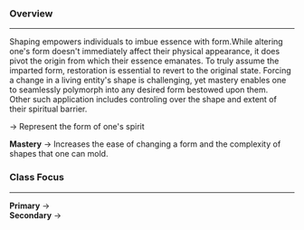 ### Overview  
---  
Shaping empowers individuals to imbue essence with form.While altering one's form doesn't immediately affect their physical appearance, it does pivot the origin from which their essence emanates. To truly assume the imparted form, restoration is essential to revert to the original state. Forcing a change in a living entity's shape is challenging, yet mastery enables one to seamlessly polymorph into any desired form bestowed upon them.  
Other such application includes controling over the shape and extent of their spiritual barrier.  
  
  
-> Represent the form of one's spirit  
  
**Mastery** -> Increases the ease of changing a form and the complexity of shapes that one can mold.  
  
### Class Focus  
---  
  
**Primary** ->  
**Secondary** ->  